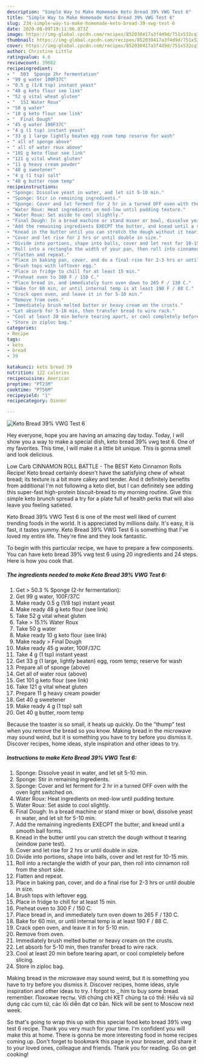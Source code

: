 ```yaml
---
description: "Simple Way to Make Homemade Keto Bread 39% VWG Test 6"
title: "Simple Way to Make Homemade Keto Bread 39% VWG Test 6"
slug: 234-simple-way-to-make-homemade-keto-bread-39-vwg-test-6
date: 2020-08-09T19:11:06.873Z
image: https://img-global.cpcdn.com/recipes/852030417a3f4d9d/751x532cq70/keto-bread-39-vwg-test-6-recipe-main-photo.jpg
thumbnail: https://img-global.cpcdn.com/recipes/852030417a3f4d9d/751x532cq70/keto-bread-39-vwg-test-6-recipe-main-photo.jpg
cover: https://img-global.cpcdn.com/recipes/852030417a3f4d9d/751x532cq70/keto-bread-39-vwg-test-6-recipe-main-photo.jpg
author: Christine Little
ratingvalue: 4.6
reviewcount: 39602
recipeingredient:
- "  503  Sponge 2hr fermentation"
- "99 g water 100F37C"
- "0.5 g (1/8 tsp) instant yeast"
- "48 g keto flour see link"
- "52 g vital wheat gluten"
- "  151 Water Roux"
- "50 g water"
- "10 g keto flour see link"
- "  Final Dough"
- "45 g water 100F37C"
- "4 g (1 tsp) instant yeast"
- "33 g 1 large lightly beaten egg room temp reserve for wash"
- " all of sponge above"
- " all of water roux above"
- "101 g keto flour see link"
- "121 g vital wheat gluten"
- "11 g heavy cream powder"
- "40 g sweetener"
- "4 g (1 tsp) salt"
- "40 g butter room temp"
recipeinstructions:
- "Sponge: Dissolve yeast in water, and let sit 5-10 min."
- "Sponge: Stir in remaining ingredients."
- "Sponge: Cover and let ferment for 2 hr in a turned OFF oven with the oven light switched on."
- "Water Roux: Heat ingredients on med-low until pudding texture."
- "Water Roux: Set aside to cool slightly."
- "Final Dough: In a bread machine or stand mixer or bowl, dissolve yeast in water, and let sit for 5-10 min."
- "Add the remaining ingredients EXECPT the butter, and knead until a smooth ball forms."
- "Knead in the butter until you can stretch the dough without it tearing (window pane test)."
- "Cover and let rise for 2 hrs or until double in size."
- "Divide into portions, shape into balls, cover and let rest for 10-15 min."
- "Roll into a rectangle the width of your pan, then roll into cinnamon roll from the short side."
- "Flatten and repeat."
- "Place in baking pan, cover, and do a final rise for 2-3 hrs or until double in size."
- "Brush tops with leftover egg."
- "Place in fridge to chill for at least 15 min."
- "Preheat oven to 300 F / 150 C."
- "Place bread in, and immediately turn oven down to 265 F / 130 C."
- "Bake for 60 min, or until internal temp is at least 190 F / 88 C."
- "Crack open oven, and leave it in for 5-10 min."
- "Remove from oven."
- "Immediately brush melted butter or heavy cream on the crusts."
- "Let absorb for 5-10 min, then transfer bread to wire rack."
- "Cool at least 20 min before tearing apart, or cool completely before slicing."
- "Store in ziploc bag."
categories:
- Recipe
tags:
- keto
- bread
- 39

katakunci: keto bread 39 
nutrition: 122 calories
recipecuisine: American
preptime: "PT23M"
cooktime: "PT56M"
recipeyield: "1"
recipecategory: Dinner

---
```



![Keto Bread 39% VWG Test 6](https://img-global.cpcdn.com/recipes/852030417a3f4d9d/751x532cq70/keto-bread-39-vwg-test-6-recipe-main-photo.jpg)

Hey everyone, hope you are having an amazing day today. Today, I will show you a way to make a special dish, keto bread 39% vwg test 6. One of my favorites. This time, I will make it a little bit unique. This is gonna smell and look delicious.

Low Carb CINNAMON ROLL BATTLE - The BEST Keto Cinnamon Rolls Recipe! Keto bread certainly doesn&#39;t have the satisfying chew of wheat bread; its texture is a bit more cakey and tender. And it definitely benefits from additional I&#39;m not following a keto diet, but I can definitely see adding this super-fast high-protein biscuit-bread to my morning routine. Give this simple keto brunch spread a try for a plate full of health perks that will also leave you feeling satieted.

Keto Bread 39% VWG Test 6 is one of the most well liked of current trending foods in the world. It is appreciated by millions daily. It's easy, it is fast, it tastes yummy. Keto Bread 39% VWG Test 6 is something that I've loved my entire life. They're fine and they look fantastic.


To begin with this particular recipe, we have to prepare a few components. You can have keto bread 39% vwg test 6 using 20 ingredients and 24 steps. Here is how you cook that.

<!--inarticleads1-->

##### The ingredients needed to make Keto Bread 39% VWG Test 6:

1. Get  &gt; 50.3 % Sponge (2-hr fermentation):
1. Get 99 g water, 100F/37C
1. Make ready 0.5 g (1/8 tsp) instant yeast
1. Make ready 48 g keto flour (see link)
1. Take 52 g vital wheat gluten
1. Take  &gt; 15.1% Water Roux
1. Take 50 g water
1. Make ready 10 g keto flour (see link)
1. Make ready  &gt; Final Dough
1. Make ready 45 g water, 100F/37C
1. Take 4 g (1 tsp) instant yeast
1. Get 33 g (1 large, lightly beaten) egg, room temp; reserve for wash
1. Prepare  all of sponge (above)
1. Get  all of water roux (above)
1. Get 101 g keto flour (see link)
1. Take 121 g vital wheat gluten
1. Prepare 11 g heavy cream powder
1. Get 40 g sweetener
1. Make ready 4 g (1 tsp) salt
1. Get 40 g butter, room temp


Because the toaster is so small, it heats up quickly. Do the &#34;thump&#34; test when you remove the bread so you know. Making bread in the microwave may sound weird, but it is something you have to try before you dismiss it. Discover recipes, home ideas, style inspiration and other ideas to try. 

<!--inarticleads2-->

##### Instructions to make Keto Bread 39% VWG Test 6:

1. Sponge: Dissolve yeast in water, and let sit 5-10 min.
1. Sponge: Stir in remaining ingredients.
1. Sponge: Cover and let ferment for 2 hr in a turned OFF oven with the oven light switched on.
1. Water Roux: Heat ingredients on med-low until pudding texture.
1. Water Roux: Set aside to cool slightly.
1. Final Dough: In a bread machine or stand mixer or bowl, dissolve yeast in water, and let sit for 5-10 min.
1. Add the remaining ingredients EXECPT the butter, and knead until a smooth ball forms.
1. Knead in the butter until you can stretch the dough without it tearing (window pane test).
1. Cover and let rise for 2 hrs or until double in size.
1. Divide into portions, shape into balls, cover and let rest for 10-15 min.
1. Roll into a rectangle the width of your pan, then roll into cinnamon roll from the short side.
1. Flatten and repeat.
1. Place in baking pan, cover, and do a final rise for 2-3 hrs or until double in size.
1. Brush tops with leftover egg.
1. Place in fridge to chill for at least 15 min.
1. Preheat oven to 300 F / 150 C.
1. Place bread in, and immediately turn oven down to 265 F / 130 C.
1. Bake for 60 min, or until internal temp is at least 190 F / 88 C.
1. Crack open oven, and leave it in for 5-10 min.
1. Remove from oven.
1. Immediately brush melted butter or heavy cream on the crusts.
1. Let absorb for 5-10 min, then transfer bread to wire rack.
1. Cool at least 20 min before tearing apart, or cool completely before slicing.
1. Store in ziploc bag.


Making bread in the microwave may sound weird, but it is something you have to try before you dismiss it. Discover recipes, home ideas, style inspiration and other ideas to try. I forgot to _ him to buy some bread. remember. Похожие тесты. Với chứng chỉ KET chúng ta có thể: Hiểu và sử dụng các cụm từ, các lối diễn đạt cơ bản. Nick will be sent to Moscow next week. 

So that's going to wrap this up with this special food keto bread 39% vwg test 6 recipe. Thank you very much for your time. I'm confident you will make this at home. There is gonna be more interesting food in home recipes coming up. Don't forget to bookmark this page in your browser, and share it to your loved ones, colleague and friends. Thank you for reading. Go on get cooking!
